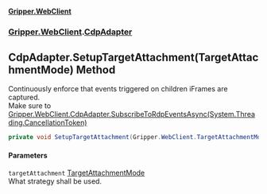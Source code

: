 #### [Gripper.WebClient](index 'index')
### [Gripper.WebClient](Gripper_WebClient 'Gripper.WebClient').[CdpAdapter](Gripper_WebClient_CdpAdapter 'Gripper.WebClient.CdpAdapter')
## CdpAdapter.SetupTargetAttachment(TargetAttachmentMode) Method
Continuously enforce that events triggered on children iFrames are captured.  
Make sure to [Gripper.WebClient.CdpAdapter.SubscribeToRdpEventsAsync(System.Threading.CancellationToken)](https://docs.microsoft.com/en-us/dotnet/api/Gripper.WebClient.CdpAdapter.SubscribeToRdpEventsAsync#Gripper_WebClient_CdpAdapter_SubscribeToRdpEventsAsync_System_Threading_CancellationToken_ 'Gripper.WebClient.CdpAdapter.SubscribeToRdpEventsAsync(System.Threading.CancellationToken)')
```csharp
private void SetupTargetAttachment(Gripper.WebClient.TargetAttachmentMode targetAttachment);
```
#### Parameters
<a name='Gripper_WebClient_CdpAdapter_SetupTargetAttachment(Gripper_WebClient_TargetAttachmentMode)_targetAttachment'></a>
`targetAttachment` [TargetAttachmentMode](Gripper_WebClient_TargetAttachmentMode 'Gripper.WebClient.TargetAttachmentMode')  
What strategy shall be used.
  
